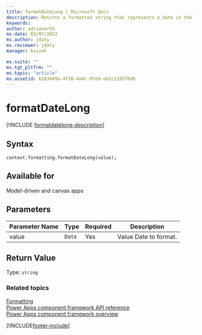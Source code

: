 ```yaml
---
title: formatDateLong | Microsoft Docs
description: Returns a formatted string that represents a date in the long form. Results pattern is based on the culture. In USA it's "Abbreviated Day of week, Month dd, yyyy".
keywords:
author: adrianorth
ms.date: 03/07/2022
ms.author: jdaly
ms.reviewer: jdaly
manager: kvivek

ms.suite: ""
ms.tgt_pltfrm: ""
ms.topic: "article"
ms.assetid: b1b3449a-4f28-4a4c-97e0-eb1c118376d6
---
```


# formatDateLong

[!INCLUDE [formatdatelong-description](includes/formatdatelong-description.md)]

## Syntax

`context.formatting.formatDateLong(value);`

## Available for 

Model-driven and canvas apps

## Parameters

| Parameter Name|Type|Required|Description|
| ------------- |----|--------|-----------|
value|`Date`|Yes|Value Date to format.|

## Return Value

Type: `string`


### Related topics

[Formatting](../formatting.md)<br/>
[Power Apps component framework API reference](../../reference/index.md)<br/>
[Power Apps component framework overview](../../overview.md)

[!INCLUDE[footer-include](../../../../includes/footer-banner.md)]